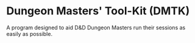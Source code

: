 # Dungeon Masters' Tool-Kit (DMTK)
A program designed to aid D&D Dungeon Masters run their sessions as easily as possible.
